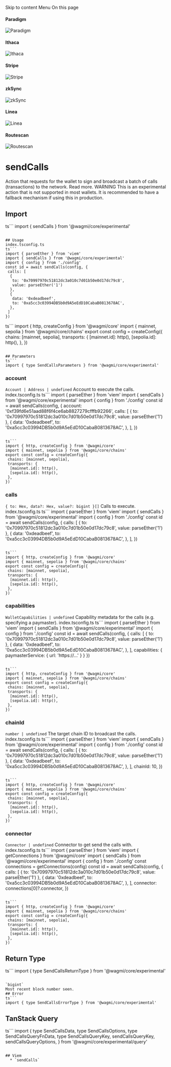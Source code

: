 Skip to content 
Menu
On this page
#### Paradigm
![Paradigm](https://raw.githubusercontent.com/wevm/.github/main/content/sponsors/paradigm-light.svg)
#### Ithaca
![Ithaca](https://raw.githubusercontent.com/wevm/.github/main/content/sponsors/ithaca-light.svg)
#### Stripe
![Stripe](https://raw.githubusercontent.com/wevm/.github/main/content/sponsors/stripe-light.svg)
#### zkSync
![zkSync](https://raw.githubusercontent.com/wevm/.github/main/content/sponsors/zksync-light.svg)
#### Linea
![Linea](https://raw.githubusercontent.com/wevm/.github/main/content/sponsors/linea-light.svg)
#### Routescan
![Routescan](https://raw.githubusercontent.com/wevm/.github/main/content/sponsors/routescan-light.svg)
# sendCalls ​
Action that requests for the wallet to sign and broadcast a batch of calls (transactions) to the network.
Read more.
WARNING
This is an experimental action that is not supported in most wallets. It is recommended to have a fallback mechanism if using this in production.
## Import ​
ts```
import { sendCalls } from '@wagmi/core/experimental'
```

## Usage ​
index.tsconfig.ts
ts```
import { parseEther } from 'viem'
import { sendCalls } from '@wagmi/core/experimental'
import { config } from './config'
const id = await sendCalls(config, {
 calls: [
  {
   to: '0x70997970c51812dc3a010c7d01b50e0d17dc79c8',
   value: parseEther('1')
  },
  {
   data: '0xdeadbeef',
   to: '0xa5cc3c03994DB5b0d9A5eEdD10CabaB0813678AC',
  },
 ]
})
```

ts```
import { http, createConfig } from '@wagmi/core'
import { mainnet, sepolia } from '@wagmi/core/chains'
export const config = createConfig({
 chains: [mainnet, sepolia],
 transports: {
  [mainnet.id]: http(),
  [sepolia.id]: http(),
 },
})
```

## Parameters ​
ts```
import { type SendCallsParameters } from '@wagmi/core/experimental'
```

### account ​
`Account | Address | undefined`
Account to execute the calls.
index.tsconfig.ts
ts```
import { parseEther } from 'viem'
import { sendCalls } from '@wagmi/core/experimental'
import { config } from './config'
const id = await sendCalls(config, {
 account: '0xf39fd6e51aad88f6f4ce6ab8827279cfffb92266', 
 calls: [
  {
   to: '0x70997970c51812dc3a010c7d01b50e0d17dc79c8',
   value: parseEther('1')
  },
  {
   data: '0xdeadbeef',
   to: '0xa5cc3c03994DB5b0d9A5eEdD10CabaB0813678AC',
  },
 ],
})
```

ts```
import { http, createConfig } from '@wagmi/core'
import { mainnet, sepolia } from '@wagmi/core/chains'
export const config = createConfig({
 chains: [mainnet, sepolia],
 transports: {
  [mainnet.id]: http(),
  [sepolia.id]: http(),
 },
})
```

### calls ​
`{ to: Hex, data?: Hex, value?: bigint }[]`
Calls to execute.
index.tsconfig.ts
ts```
import { parseEther } from 'viem'
import { sendCalls } from '@wagmi/core/experimental'
import { config } from './config'
const id = await sendCalls(config, {
 calls: [ 
  { 
   to: '0x70997970c51812dc3a010c7d01b50e0d17dc79c8', 
   value: parseEther('1') 
  }, 
  { 
   data: '0xdeadbeef', 
   to: '0xa5cc3c03994DB5b0d9A5eEdD10CabaB0813678AC', 
  }, 
 ], 
})
```

ts```
import { http, createConfig } from '@wagmi/core'
import { mainnet, sepolia } from '@wagmi/core/chains'
export const config = createConfig({
 chains: [mainnet, sepolia],
 transports: {
  [mainnet.id]: http(),
  [sepolia.id]: http(),
 },
})
```

### capabilities ​
`WalletCapabilities | undefined`
Capability metadata for the calls (e.g. specifying a paymaster).
index.tsconfig.ts
ts```
import { parseEther } from 'viem'
import { sendCalls } from '@wagmi/core/experimental'
import { config } from './config'
const id = await sendCalls(config, {
 calls: [
  {
   to: '0x70997970c51812dc3a010c7d01b50e0d17dc79c8',
   value: parseEther('1')
  },
  {
   data: '0xdeadbeef',
   to: '0xa5cc3c03994DB5b0d9A5eEdD10CabaB0813678AC',
  },
 ],
 capabilities: { 
  paymasterService: { 
   url: 'https://...'
  } 
 } 
})
```

ts```
import { http, createConfig } from '@wagmi/core'
import { mainnet, sepolia } from '@wagmi/core/chains'
export const config = createConfig({
 chains: [mainnet, sepolia],
 transports: {
  [mainnet.id]: http(),
  [sepolia.id]: http(),
 },
})
```

### chainId ​
`number | undefined`
The target chain ID to broadcast the calls.
index.tsconfig.ts
ts```
import { parseEther } from 'viem'
import { sendCalls } from '@wagmi/core/experimental'
import { config } from './config'
const id = await sendCalls(config, {
 calls: [
  {
   to: '0x70997970c51812dc3a010c7d01b50e0d17dc79c8',
   value: parseEther('1')
  },
  {
   data: '0xdeadbeef',
   to: '0xa5cc3c03994DB5b0d9A5eEdD10CabaB0813678AC',
  },
 ],
 chainId: 10, 
})
```

ts```
import { http, createConfig } from '@wagmi/core'
import { mainnet, sepolia } from '@wagmi/core/chains'
export const config = createConfig({
 chains: [mainnet, sepolia],
 transports: {
  [mainnet.id]: http(),
  [sepolia.id]: http(),
 },
})
```

### connector ​
`Connector | undefined`
Connector to get send the calls with.
index.tsconfig.ts
ts```
import { parseEther } from 'viem'
import { getConnections } from '@wagmi/core'
import { sendCalls } from '@wagmi/core/experimental'
import { config } from './config'
const connections = getConnections(config)
const id = await sendCalls(config, {
 calls: [
  {
   to: '0x70997970c51812dc3a010c7d01b50e0d17dc79c8',
   value: parseEther('1')
  },
  {
   data: '0xdeadbeef',
   to: '0xa5cc3c03994DB5b0d9A5eEdD10CabaB0813678AC',
  },
 ],
 connector: connections[0]?.connector, 
})
```

ts```
import { http, createConfig } from '@wagmi/core'
import { mainnet, sepolia } from '@wagmi/core/chains'
export const config = createConfig({
 chains: [mainnet, sepolia],
 transports: {
  [mainnet.id]: http(),
  [sepolia.id]: http(),
 },
})
```

## Return Type ​
ts```
import { type SendCallsReturnType } from '@wagmi/core/experimental'
```

`bigint`
Most recent block number seen.
## Error ​
ts```
import { type SendCallsErrorType } from '@wagmi/core/experimental'
```

## TanStack Query ​
ts```
import {
 type SendCallsData,
 type SendCallsOptions,
 type SendCallsQueryFnData,
 type SendCallsQueryKey,
 sendCallsQueryKey,
 sendCallsQueryOptions,
} from '@wagmi/core/experimental/query'
```

## Viem ​
  * `sendCalls`


